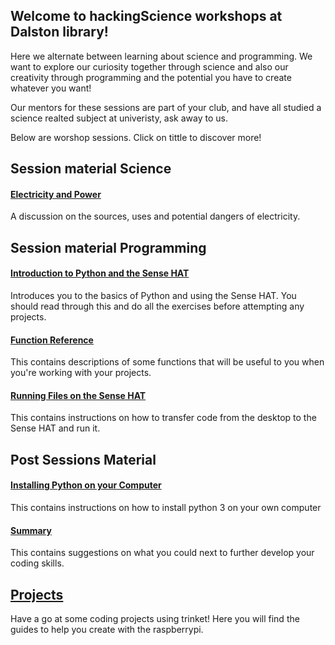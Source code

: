 ## Welcome to hackingScience workshops at Dalston library! 

Here we alternate between learning about science and programming. We want to explore our curiosity together through science and also our creativity through programming and the potential you have to create whatever you want! 

Our mentors for these sessions are part of your club, and have all studied a science realted subject at univeristy, ask away to us. 

Below are worshop sessions. Click on tittle to discover more! 

## Session material Science 

#### [Electricity and Power](./docs/science/electricitypower_guide.md)

A discussion on the sources, uses and potential dangers of electricity.

## Session material Programming  

#### [Introduction to Python and the Sense HAT](./docs/programming/sense_hat_intro.md)

Introduces you to the basics of Python and using the Sense HAT. You should
read through this and do all the exercises before attempting any projects.

#### [Function Reference](./docs/function_reference.md)

This contains descriptions of some functions that will be useful to you
when you're working with your projects.

#### [Running Files on the Sense HAT](./docs/running_files_on_the_sense_hat.md)

This contains instructions on how to transfer code from the desktop to the Sense HAT and run it.

## Post Sessions Material

#### [Installing Python on your Computer](./docs/guide_to_installing_python.md)
This contains instructions on how to install python 3 on your own computer

#### [Summary](./docs/what_you_have_learnt.md)
This contains suggestions on what you could next to further develop your coding skills.

## [Projects](./docs/projects_intro.md)
Have a go at some coding projects using trinket! Here you will find the guides to help you create with the raspberrypi. 

